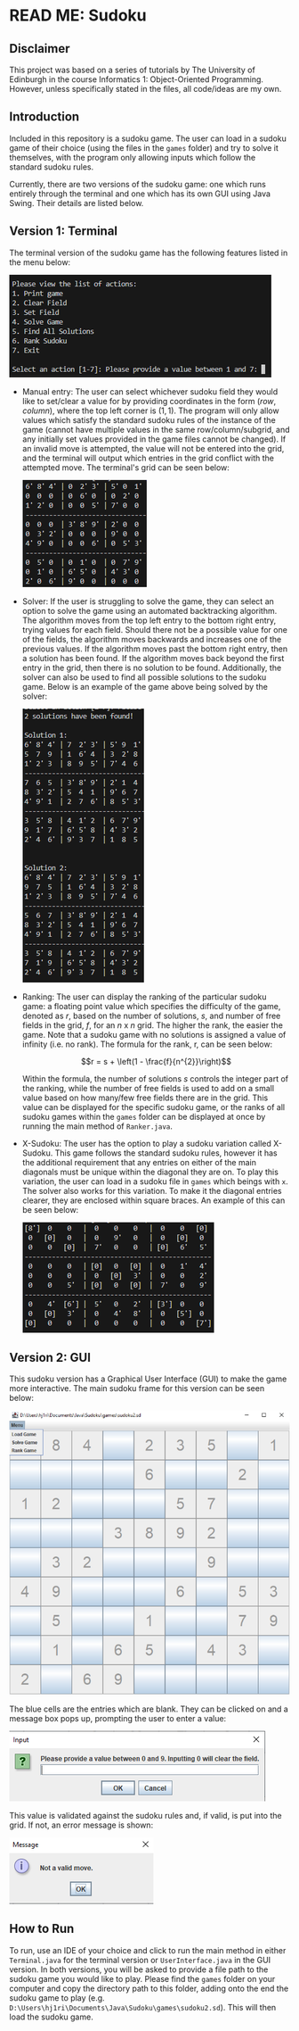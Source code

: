 # READ ME: Sudoku

## Disclaimer
This project was based on a series of tutorials by The University of Edinburgh in the course Informatics 1: Object-Oriented Programming. However, unless specifically stated in the files, all code/ideas are my own.

## Introduction
Included in this repository is a sudoku game. The user can load in a sudoku game of their choice (using the files in the <code>games</code> folder) and try to solve it themselves, with the program only allowing inputs which follow the standard sudoku rules.

Currently, there are two versions of the sudoku game: one which runs entirely through the terminal and one which has its own GUI using Java Swing. Their details are listed below.

## Version 1: Terminal

The terminal version of the sudoku game has the following features listed in the menu below:

![Terminal Menu](https://github.com/HJRichardson/Sudoku/blob/main/screenshots/TerminalMenu.png?raw=true)
- Manual entry: The user can select whichever sudoku field they would like to set/clear a value for by providing coordinates in the form $(row, column)$, where the top left corner is $(1, 1)$. The program will only allow values which satisfy the standard sudoku rules of the instance of the game (cannot have multiple values in the same row/column/subgrid, and any initially set values provided in the game files cannot be changed). If an invalid move is attempted, the value will not be entered into the grid, and the terminal will output which entries in the grid conflict with the attempted move. The terminal's grid can be seen below:

  ![Sudoku Grid](https://github.com/HJRichardson/Sudoku/blob/main/screenshots/SudokuGrid.png?raw=true)

- Solver: If the user is struggling to solve the game, they can select an option to solve the game using an automated backtracking algorithm. The algorithm moves from the top left entry to the bottom right entry, trying values for each field. Should there not be a possible value for one of the fields, the algorithm moves backwards and increases one of the previous values. If the algorithm moves past the bottom right entry, then a solution has been found. If the algorithm moves back beyond the first entry in the grid, then there is no solution to be found.
  Additionally, the solver can also be used to find all possible solutions to the sudoku game. Below is an example of the game above being solved by the solver:

  ![Sudoku Solutions](https://github.com/HJRichardson/Sudoku/blob/main/screenshots/SudokuSolutions.png?raw=true)
  
- Ranking: The user can display the ranking of the particular sudoku game: a floating point value which specifies the difficulty of the game, denoted as $r$, based on the number of solutions, $s$, and number of free fields in the grid, $f$, for an $n$ x $n$ grid. The higher the rank, the easier the game. Note that a sudoku game with no solutions is assigned a value of infinity (i.e. no rank). The formula for the rank, r, can be seen below:

  $$r = s + \left(1 - \frac{f}{n^{2}}\right)$$

  Within the formula, the number of solutions $s$ controls the integer part of the ranking, while the number of free fields is used to add on a small value based on how many/few free fields there are in the grid. This value can be displayed for the specific sudoku game, or the ranks of all sudoku games within the <code>games</code> folder can be displayed at once by running the main method of <code>Ranker.java</code>.
- X-Sudoku: The user has the option to play a sudoku variation called X-Sudoku. This game follows the standard sudoku rules, however it has the additional requirement that any entries on either of the main diagonals must be unique within the diagonal they are on. To play this variation, the user can load in a sudoku file in <code>games</code> which beings with <code>x</code>. The solver also works for this variation. To make it the diagonal entries clearer, they are enclosed within square braces. An example of this can be seen below:

  ![X-Sudoku Grid](https://github.com/HJRichardson/Sudoku/blob/main/screenshots/XSudokuGrid.png?raw=true)

## Version 2: GUI

This sudoku version has a Graphical User Interface (GUI) to make the game more interactive. The main sudoku frame for this version can be seen below:

![Sudoku Grid GUI](https://github.com/HJRichardson/Sudoku/blob/main/screenshots/SudokuGridGraphics.png?raw=true)

The blue cells are the entries which are blank. They can be clicked on and a message box pops up, prompting the user to enter a value:

![Input Prompt](https://github.com/HJRichardson/Sudoku/blob/main/screenshots/InputPrompt.png?raw=true)

This value is validated against the sudoku rules and, if valid, is put into the grid. If not, an error message is shown:

![Input Error Message](https://github.com/HJRichardson/Sudoku/blob/main/screenshots/ErrorMessage.png?raw=true)
## How to Run
To run, use an IDE of your choice and click to run the main method in either <code>Terminal.java</code> for the terminal version or <code>UserInterface.java</code> in the GUI version. In both versions, you will be asked to provide a file path to the sudoku game you would like to play. Please find the <code>games</code> folder on your computer and copy the directory path to this folder, adding onto the end the sudoku game to play (e.g. <code>D:\Users\hj1ri\Documents\Java\Sudoku\games\sudoku2.sd</code>). This will then load the sudoku game. 
